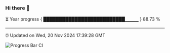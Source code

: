 ### Hi there 👋

⏳ Year progress { ██████████████████████████▁▁▁▁ } 88.73 %

---

⏰ Updated on Wed, 20 Nov 2024 17:39:28 GMT

![Progress Bar CI](https://github.com/IshwaranRudhara/GIT-ACTION/workflows/Progress%20Bar%20CI/badge.svg)
